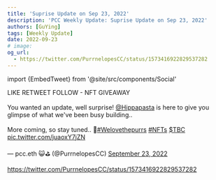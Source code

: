 ```yaml
---
title: 'Suprise Update on Sep 23, 2022'
description: 'PCC Weekly Update: Suprise Update on Sep 23, 2022'
authors: [GuYing]
tags: [Weekly Update]
date: 2022-09-23
# image:
og_url:
  - https://twitter.com/PurrnelopesCC/status/1573416922829537282
---
```


import {EmbedTweet} from '@site/src/components/Social'

<EmbedTweet>
  <p lang="en" dir="ltr">
    LIKE RETWEET FOLLOW - NFT GIVEAWAY<br /><br />You wanted an update, well
    surprise!
    <a href="https://twitter.com/Hippapasta?ref_src=twsrc%5Etfw">@Hippapasta</a>
    is here to give you glimpse of what we&#39;ve been busy building..
    <br /><br />More coming, so stay tuned.. 🔔<a
      href="https://twitter.com/hashtag/Welovethepurrs?src=hash&amp;ref_src=twsrc%5Etfw"
      >#Welovethepurrs</a
    >
    <a href="https://twitter.com/hashtag/NFTs?src=hash&amp;ref_src=twsrc%5Etfw"
      >#NFTs</a
    >
    <a
      href="https://twitter.com/search?q=%24TBC&amp;src=ctag&amp;ref_src=twsrc%5Etfw"
      >$TBC</a
    >
    <a href="https://t.co/juaoxY7jZN">pic.twitter.com/juaoxY7jZN</a>
  </p>
  &mdash; pcc.eth 😺⛳️ (@PurrnelopesCC)
  <a
    href="https://twitter.com/PurrnelopesCC/status/1573416922829537282?ref_src=twsrc%5Etfw"
    >September 23, 2022</a
  >
</EmbedTweet>

<!--truncate-->

https://twitter.com/PurrnelopesCC/status/1573416922829537282
